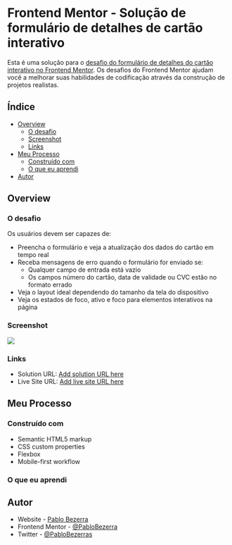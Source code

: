# Frontend Mentor - Solução de formulário de detalhes de cartão interativo

Esta é uma solução para o [desafio do formulário de detalhes do cartão interativo no Frontend Mentor](https://www.frontendmentor.io/challenges/interactive-card-details-form-XpS8cKZDWw). Os desafios do Frontend Mentor ajudam você a melhorar suas habilidades de codificação através da construção de projetos realistas.

## Índice

- [Overview](#overview)
  - [O desafio](#O-desafio)
  - [Screenshot](#screenshot)
  - [Links](#links)
- [Meu Processo](#Meu-Processo)
  - [Construído com](#Construído-com)
  - [O que eu aprendi](#O-que-eu-aprendi)
- [Autor](#autor)


## Overview

### O desafio

Os usuários devem ser capazes de:

- Preencha o formulário e veja a atualização dos dados do cartão em tempo real
- Receba mensagens de erro quando o formulário for enviado se:
   - Qualquer campo de entrada está vazio
   - Os campos número do cartão, data de validade ou CVC estão no formato errado
- Veja o layout ideal dependendo do tamanho da tela do dispositivo
- Veja os estados de foco, ativo e foco para elementos interativos na página

### Screenshot

![](./screenshot.jpg)


### Links

- Solution URL: [Add solution URL here](https://your-solution-url.com)
- Live Site URL: [Add live site URL here](https://your-live-site-url.com)

## Meu Processo

### Construído com

- Semantic HTML5 markup
- CSS custom properties
- Flexbox
- Mobile-first workflow

### O que eu aprendi



## Autor

- Website - [Pablo Bezerra](https://pablobezerra.github.io)
- Frontend Mentor - [@PabloBezerra](https://www.frontendmentor.io/profile/PabloBezerra)
- Twitter - [@PabloBezerras](https://www.twitter.com/PabloBezerras)
